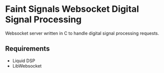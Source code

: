 # Faint Signals Websocket Digital Signal Processing
Websocket server written in C to handle digital signal processing requests.

## Requirements
* Liquid DSP
* LibWebsocket
